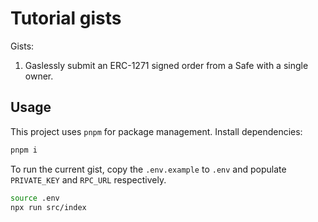 # Tutorial gists

Gists:

1. Gaslessly submit an ERC-1271 signed order from a Safe with a single owner.

## Usage

This project uses `pnpm` for package management. Install dependencies:

```bash
pnpm i
```

To run the current gist, copy the `.env.example` to `.env` and populate `PRIVATE_KEY` and `RPC_URL` respectively.

```bash
source .env
npx run src/index
```